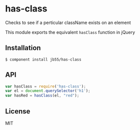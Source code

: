 
# has-class

  Checks to see if a perticular className exists on an element

  This module exports the equivalent `hasClass` function in jQuery

## Installation

    $ component install jb55/has-class

## API

```js
var hasClass = require('has-class');
var el = document.querySelector('h1');
var hasRed = hasClass(el, "red");
```

## License

  MIT
